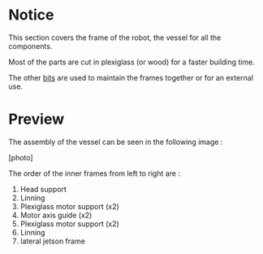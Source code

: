 # Notice 

This section covers the frame of the robot, the vessel for all the components. 

Most of the parts are cut in plexiglass (or wood) for a faster building time.

The other [bits](https://github.com/RonanLc/Snoopytech/tree/main/building/frame/bits) are used to maintain the frames together or for an external use. 

# Preview 

The assembly of the vessel can be seen in the following image : 

[photo]


The order of the inner frames from left to right are : 
1. Head support
2. Linning
3. Plexiglass motor support (x2)
5. Motor axis guide (x2)
6. Plexiglass motor support (x2)
7. Linning 
8. lateral jetson frame